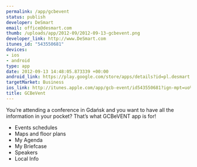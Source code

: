 ```yaml
--- 
permalink: /app/gcbevent
status: publish
developer: DeSmart
email: office@desmart.com
thumb: /uploads/app/2012-09/2012-09-13-gcbevent.png
developer_link: http://www.DeSmart.com
itunes_id: "543550681"
devices: 
- ios
- android
type: app
date: 2012-09-13 14:48:05.873339 +00:00
android_link: https://play.google.com/store/apps/details?id=pl.desmart.gcb_event&hl=pl
targetMarket: Business
ios_link: http://itunes.apple.com/app/gcb-event/id543550681?ign-mpt=uo%3D5
title: GCBeVent
---
```


You’re attending a conference in Gdańsk and you want to have all the information in your pocket? That’s what GCBeVENT app is for!
- Events schedules
- Maps and floor plans
- My Agenda
- My Briefcase
- Speakers
- Local Info
